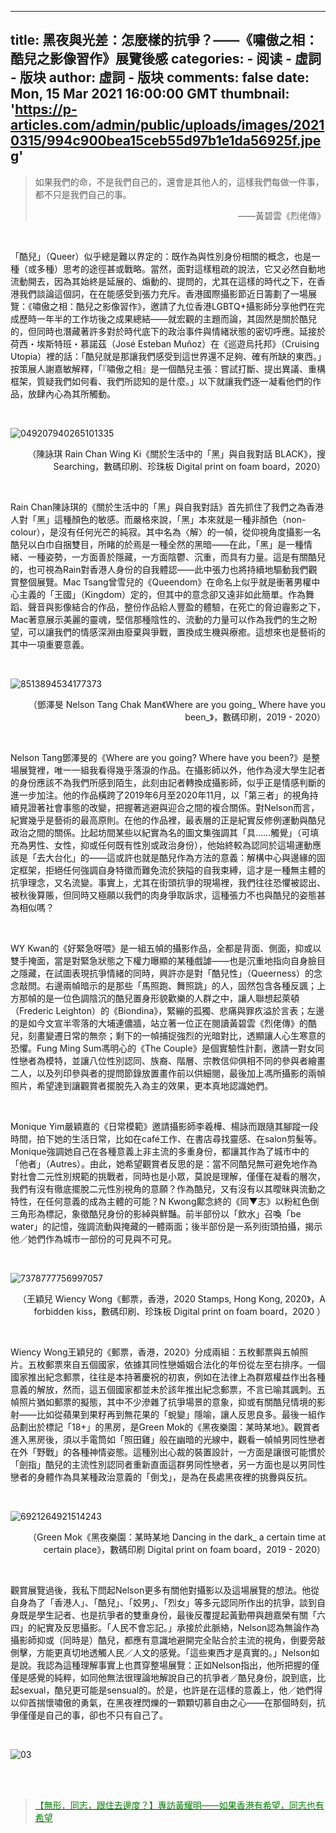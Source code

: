 
---
title: 黑夜與光差：怎麼樣的抗爭？——《嘯傲之相：酷兒之影像習作》展覽後感
categories: 
    - 阅读
    - 虛詞 - 版块
author: 虛詞 - 版块
comments: false
date: Mon, 15 Mar 2021 16:00:00 GMT
thumbnail: 'https://p-articles.com/admin/public/uploads/images/20210315/994c900bea15ceb55d97b1e1da56925f.jpeg'
---

<div>   
<blockquote><p>如果我們的命，不是我們自己的，還會是其他人的，這樣我們每做一件事，都不只是我們自己的事。</p><p style="text-align: right; ">——黃碧雲《烈佬傳》</p></blockquote><p><br></p><p>「酷兒」（Queer）似乎總是難以界定的：既作為與性別身份相關的概念，也是一種（或多種）思考的途徑甚或戰略。當然，面對這樣粗疏的說法，它又必然自動地流動開去，因為其始終是延展的、煽動的、提問的，尤其在這樣的時代之下，在香港我們談論這個詞，在在能感受到張力充斥。香港國際攝影節近日籌劃了一場展覽：《嘯傲之相：酷兒之影像習作》，邀請了九位香港LGBTQ+攝影師分享他們在完成歷時一年半的工作坊後之成果總結——就宏觀的主題而論，其固然是關於酷兒的，但同時也潛藏著許多對於時代底下的政治事件與情緒狀態的密切呼應。延接於荷西・埃斯特班・慕諾茲（José Esteban Muñoz）在《巡遊烏托邦》（Cruising Utopia）裡的話：「酷兒就是那讓我們感受到這世界還不足夠、確有所缺的東西。」按策展人謝嘉敏解釋，「『嘯傲之相』是一個酷兒主張：嘗試打斷、提出異議、重構框架，質疑我們如何看、我們所認知的是什麼。」以下就讓我們逐一凝看他們的作品，放肆內心為其所觸動。</p><p><br></p><p><img src="https://p-articles.com/admin/public/uploads/images/20210315/994c900bea15ceb55d97b1e1da56925f.jpeg" alt="049207940265101335" style="max-width:100%;" referrerpolicy="no-referrer"><br></p><p style="text-align: right; ">（陳詠琪 Rain Chan Wing Ki《關於生活中的「黑」與自我對話  BLACK》，搜 Searching，數碼印刷、珍珠板 Digital print on foam board，2020）</p><p><br></p><p>Rain Chan陳詠琪的《關於生活中的「黑」與自我對話》首先抓住了我們之為香港人對「黑」這種顏色的敏感。而嚴格來說，「黑」本來就是一種非顏色（non-colour），是沒有任何光芒的純寂。其中名為〈解〉的一幀，從仰視角度攝影一名酷兒以白巾自捆雙目，所睹的於焉是一種全然的黑暗——在此，「黑」是一種情緒、一種姿勢，一方面善於隱藏，一方面陰鬱、沉重，而具有力量。這是有關酷兒的，也可視為Rain對香港人身份的自我體認——此中張力也將持續地驅動我們觀賞整個展覽。Mac Tsang曾雪兒的《Queendom》在命名上似乎就是衝著男權中心主義的「王國」（Kingdom）定的，但其中的意念卻又遠非如此簡單。作為舞蹈、聲音與影像結合的作品，整份作品給人豐盈的體驗，在死亡的脅迫霾影之下，Mac著意展示美麗的靈魂，堅信那種陰性的、流動的力量可以作為我們的生之盼望，可以讓我們的情感深淵由廢棄與爭戰，置換成生機與療癒。這想來也是藝術的其中一項重要意義。</p><p><br></p><p><img src="https://p-articles.com/admin/public/uploads/images/20210315/156f56455071045daea41eb81fe2dc06.jpeg" alt="8513894534177373" style="max-width:100%;" referrerpolicy="no-referrer"><br></p><p style="text-align: right; ">（鄧澤旻 Nelson Tang Chak Man《Where are you going_ Where have you been_》，數碼印刷，2019 - 2020）</p><p><br></p><p>Nelson Tang鄧澤旻的《Where are you going? Where have you been?》是整場展覽裡，唯一一組我看得幾乎落淚的作品。在攝影師以外，他作為浸大學生記者的身份應該不為我們所感到陌生，此刻由記者轉換成攝影師，似乎正是情感判斷的進一步加注。他的作品橫跨了2019年6月至2020年11月，以「第三者」的視角持續見證著社會事態的改變，把握著逃避與迎合之間的複合關係。對Nelson而言，紀實幾乎是藝術的最高原則。在他的作品裡，最表層的正是紀實反修例運動與酷兒政治之間的關係。比起坊間某些以紀實為名的圖文集強調其「具……觸覺」（可填充為男性、女性，抑或任何既有性別或政治身份），他始終較為認同於這場運動應該是「去大台化」的——這或許也就是酷兒作為方法的意義：解構中心與邊緣的固定框架，拒絕任何強調自身特徵而難免流於狹隘的自我束縛，這才是一種無主體的抗爭理念，又名流變。事實上，尤其在街頭抗爭的現場裡，我們往往恐懼被認出、被秋後算賬，但同時又極願以我們的肉身爭取訴求，這種張力不也與酷兒的姿態甚為相似嗎？</p><p><br></p><p>WY Kwan的《好緊急呀喂》是一組五幀的攝影作品，全都是背面、側面，抑或以雙手掩面，當是對緊急狀態之下權力曝顯的某種戲謔——也是沉重地指向自身臉目之隱藏，在試圖表現抗爭情緒的同時，興許亦是對「酷兒性」（Queerness）的念念敲問。右邊兩幀暗示的是那些「馬照跑、舞照跳」的人，固然包含各種反諷；上方那幀的是一位色調陰沉的酷兒置身形貌歡樂的人群之中，讓人聯想起萊頓（Frederic Leighton）的《Biondina》，緊繃的孤獨、悲痛與罪疚溢於言表；左邊的是如今文宣半零落的大埔連儂牆，站立著一位正在閱讀黃碧雲《烈佬傳》的酷兒，刻畫變遷日常的無奈；剩下的一幀捕捉強烈的光暗對比，透顯讓人心生寒意的恐懼。Fung Ming Sum馮明心的《The Couple》是個實驗性計劃，邀請一對女同性戀者為模特，並讓八位性別認同、族裔、階層、宗教信仰俱相不同的參與者繪畫二人，以及列印參與者的提問節錄放置畫作前以供細閱，最後加上馮所攝影的兩幀照片，希望達到讓觀賞者擺脫先入為主的效果，更本真地認識她們。</p><p><br></p><p>Monique Yim嚴穎嘉的《日常模範》邀請攝影師李羲樺、楊詠而跟隨其腳蹤一段時間，拍下她的生活日常，比如在café工作、在書店尋找靈感、在salon剪髮等。Monique強調她自己在各種意義上非主流的多重身份，都讓其作為了城市中的「他者」（Autres）。由此，她希望觀賞者反思的是：當不同酷兒無可避免地作為對社會二元性別規範的挑戰者，同時也是小眾，莫說是理解，僅僅在凝看的層次，我們有沒有徹底擺脫二元性別視角的意願？作為酷兒，又有沒有以其曖昧與流動之特性，在任何意義的成為主體的可能？N Kwong鄺念終的《同▼志》以粉紅色倒三角形為標記，象徵酷兒身份的影綽與鮮豔。前半部份以「飲水」召喚「be water」的記憶，強調流動與掩藏的一體兩面；後半部份是一系列街頭拍攝，揭示他／她們作為城市一部份的可見與不可見。</p><p><br></p><p><img src="https://p-articles.com/admin/public/uploads/images/20210315/dfb735c5a618292abeffecb8ff37733e.jpeg" alt="7378777756997057" style="max-width:100%;" referrerpolicy="no-referrer"><br></p><p style="text-align: right; ">（王穎兒 Wiency Wong《郵票，香港，2020 Stamps, Hong Kong, 2020》，A forbidden kiss，數碼印刷、珍珠板  Digital print on foam board，2020 ）</p><p><br></p><p>Wiency Wong王穎兒的《郵票，香港，2020》分成兩組：五枚郵票與五幀照片。五枚郵票來自五個國家，依據其同性戀婚姻合法化的年份從左至右排序。一個國家推出紀念郵票，往往是本持著慶祝的初衷，例如在法律上為群眾權益作出各種意義的解放，然而，這五個國家都並未於該年推出紀念郵票，不言已喻其諷刺。五幀照片猶如郵票的擬態，其中不少滲雜了抗爭場景的意象，抑或有關酷兒情境的影射——比如從蘋果到果籽再到無花果的「蛻變」隱喻，讓人反思良多。最後一組作品劃出於標記「18+」的黑房，是Green Mok的《黑夜樂園：某時某地》。觀賞者進入黑房後，須以手電筒如「照田雞」般在幽暗的光線中，觀看一幀幀男同性戀者在外「野戰」的各種神情姿態。這種別出心裁的裝置設計，一方面是讓很可能慣於「劍指」酷兒的主流性別認同者重新直面這群男同性戀者，另一方面也是以男同性戀者的身體作為具某種政治意義的「倒戈」，是為在長處黑夜裡的挑釁與反抗。</p><p><br></p><p><img src="https://p-articles.com/admin/public/uploads/images/20210315/233214c82e6e0697b8215fac0b6faccc.jpeg" alt="6921264921514243" style="max-width:100%;" referrerpolicy="no-referrer"><br></p><p style="text-align: right; ">（Green Mok《黑夜樂園：某時某地 Dancing in the dark_ a certain time at certain place》，數碼印刷 Digital print on foam board，2019 - 2020）</p><p><br></p><p>觀賞展覽過後，我私下問起Nelson更多有關他對攝影以及這場展覽的想法。他從自身為了「香港人」、「酷兒」、「姣男」、「烈女」等多元認同所作出的抗爭，談到自身既是學生記者、也是抗爭者的雙重身份，最後反覆提起黃勤帶與趙嘉榮有關「六四」的紀實及反思攝影。「人民不會忘記。」承接於此脈絡，Nelson認為無論作為攝影師抑或（同時是）酷兒，都應有意識地避開完全貼合於主流的視角，倒要旁敲側擊，方能更真切地透觸人民／人文的感覺。「這些東西才是真實的。」Nelson如是說。我認為這種理解事實上也貫穿整場展覽：正如Nelson指出，他所把握的僅僅是感覺的純粹，如同他無法很理論地解說自己的抗爭者／酷兒身份，說到底，比起sexual，酷兒更可能是sensual的。於是，也許是在這樣的意義上，他／她們得以仰首揣懷嘯傲的勇氣，在黑夜裡閃爍的一顆顆切慕自由之心——在那個時刻，抗爭僅僅是自己的事，卻也不只有自己了。</p><p><br></p><p><img src="https://p-articles.com/admin/public/uploads/images/20210315/10a15dcbdae10ff650d03fdb3c7f7abb.jpg" alt="03" style="max-width:100%;" referrerpolicy="no-referrer"><br></p><p><br><br></p><blockquote><p><a href="https://p-articles.com/heteroglossia/1125.html" target="_blank"><font color="#008000">【無形．同志，跟住去邊度？】專訪黃耀明——如果香港有希望，同志也有希望</font></a></p></blockquote><p><br></p>  
</div>
            